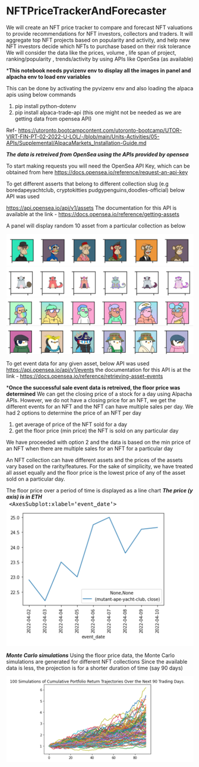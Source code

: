# NFTPriceTrackerAndForecaster
We will create an NFT price tracker to compare and forecast NFT valuations to  provide recommendations for NFT investors, collectors and traders.  It will aggregate top NFT projects based on popularity and activity, and help new NFT investors decide which NFTs to purchase based on their risk tolerance  We will consider the data like the prices, volume , life span of project, ranking/popularity , trends/activity by using APIs like OpenSea (as available)


***This notebook needs pyvizenv env to display all the images in panel and alpacha env to load env variables**

This can be done by activating the pyvizenv env and also loading the alpaca apis using below commands

1) pip install python-dotenv
2) pip install alpaca-trade-api (this one might not be needed as we are getting data from opensea API)

Ref- https://utoronto.bootcampcontent.com/utoronto-bootcamp/UTOR-VIRT-FIN-PT-02-2022-U-LOL/-/blob/main/Units-Activities/05-APIs/Supplemental/AlpacaMarkets_Installation-Guide.md

***The data is retreived from OpenSea using the APIs provided by opensea*** 

To start making requests you will need the OpenSea API Key, which can be obtained from here https://docs.opensea.io/reference/request-an-api-key

To get different asserts that belong to different collection slug (e.g boredapeyachtclub, cryptokitties
pudgypenguins,doodles-official) below API was used

https://api.opensea.io/api/v1/assets
The documentation for this API is available at the link - https://docs.opensea.io/reference/getting-assets

A panel will display random 10 asset from a particular collection as below

![boredapeyachtclub.png](Images/boredapeyachtclub.png)
![cryptokitties.png](Images/cryptokitties.png)
![doodles-official.png](Images/doodles-official.png)
![pudgypenguins.png](Images/pudgypenguins.png)



To get event data for any given asset, below API was used
https://api.opensea.io/api/v1/events
the documentation for this API is at the link - https://docs.opensea.io/reference/retrieving-asset-events


***Once the successful sale event data is retreived, the floor price was determined**
We can get the closing price of a stock for a day using Alpacha APIs.
However, we do not have a closing price for an NFT, we get the different events for an NFT and the NFT
can have multiple sales per day.
We had 2 options to determine the price of an NFT per day
1) get average of price of the NFT sold for a day
2) get the floor price (min price) the NFT is sold on any particular day

We have proceeded with option 2 and the data is based on the min price of an NFT when there are multiple sales for an NFT for a particular day

An NFT collection can have different assets and the prices of the assets vary based on the rarity/features.
For the sake of simplicity, we have treated all asset equally and the floor price is the lowest price of any of the asset sold on a particular day.

The floor price over a period of time is displayed as a line chart
***The price (y axis) is in ETH***
![prices_over_time.png](Images/prices_over_time.png)

***Monte Carlo simulations***
Using the floor price data, the Monte Carlo simulations are generated for different NFT collections
Since the available data is less, the projection is for a shorter duration of time (say 90 days)


![MonteCarloSimulation.png](Images/MonteCarloSimulation.png)

